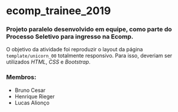 # ecomp_trainee_2019
### Projeto paralelo desenvolvido em equipe, como parte do Processo Seletivo para ingresso na Ecomp.
O objetivo da atividade foi reproduzir o layout da página `template/unicorn_00` totalmente responsivo. Para isso, deveriam ser utilizados *HTML*, *CSS* e *Bootstrap*.

### Membros:
* Bruno Cesar
* Henrique Rieger
* Lucas Alionço
